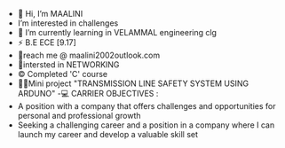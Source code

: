- 👋 Hi, I’m MAALINI
-  I’m interested in challenges
- 🌱 I’m currently learning in VELAMMAL engineering clg
- ⚡ B.E ECE [9.17]
-  📧reach me @ maalini2002outlook.com
-  🗼intersted in NETWORKING
- ©️ Completed 'C' course
-  👩‍🎓Mini project "TRANSMISSION LINE SAFETY SYSTEM USING ARDUNO"
-💻 CARRIER OBJECTIVES :
-  A position with a company that offers challenges and opportunities for personal and professional growth
-  Seeking a challenging career and a position in a company where I can launch my career and develop a valuable skill set

<!---
maalini21/maalini21 is a ✨ special ✨ repository because its `README.md` (this file) appears on your GitHub profile.
You can click the Preview link to take a look at your changes.
--->
